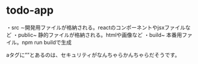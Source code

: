 # todo-app

・src ∼開発用ファイルが格納される。reactのコンポーネントやjsxファイルなど
・public~   静的ファイルが格納される。htmlや画像など
・build~ 本番用ファイル。npm run buildで生成

aタグに”<a href="..." rel="noreferrer" target="_blank"></a>”とあるのは、セキュリティがなんちゃらかんちゃらだそうです。
